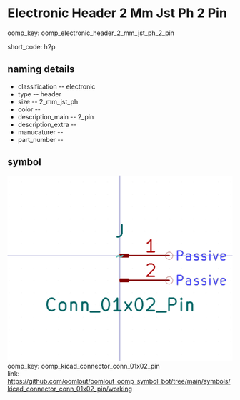 # Electronic Header 2 Mm Jst Ph 2 Pin
oomp_key: oomp_electronic_header_2_mm_jst_ph_2_pin  

short_code: h2p
## naming details
* classification -- electronic
* type -- header
* size -- 2_mm_jst_ph
* color -- 
* description_main -- 2_pin
* description_extra -- 
* manucaturer -- 
* part_number -- 



## symbol

![](symbol/0/working/working_600.png)  
oomp_key: oomp_kicad_connector_conn_01x02_pin  
link: https://github.com/oomlout/oomlout_oomp_symbol_bot/tree/main/symbols/kicad_connector_conn_01x02_pin/working  

